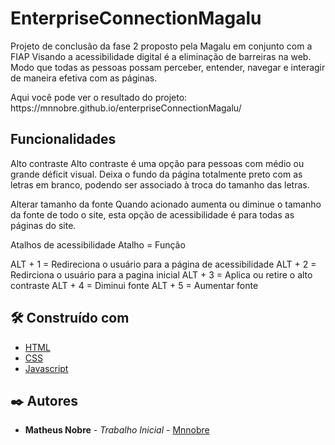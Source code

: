 # EnterpriseConnectionMagalu

Projeto de conclusão da fase 2 proposto pela Magalu em conjunto com a FIAP
Visando a acessibilidade digital é a eliminação de barreiras na web. Modo que todas as pessoas possam perceber, entender, navegar e interagir de maneira
efetiva com as páginas.

<div>
 Aqui você pode ver o resultado do projeto: https://mnnobre.github.io/enterpriseConnectionMagalu/
</div>

## Funcionalidades

Alto contraste
Alto contraste é uma opção para pessoas com médio ou grande déficit visual. Deixa o fundo da página totalmente preto com as letras em branco, 
podendo ser associado à troca do tamanho das letras.

Alterar tamanho da fonte
Quando acionado aumenta ou diminue o tamanho da fonte de todo o site, esta opção de acessibilidade é para todas as páginas do site.

Atalhos de acessibilidade
Atalho = Função

ALT + 1 = Redireciona o usuário para a página de acessibilidade
ALT + 2 = Redirciona o usuário para a pagina inicial
ALT + 3 = Aplica ou retire o alto contraste
ALT + 4 = Diminui fonte
ALT + 5 = Aumentar fonte

## 🛠️ Construído com

* [HTML](https://developer.mozilla.org/pt-BR/docs/Web/HTML)
* [CSS](https://developer.mozilla.org/pt-BR/docs/Web/CSS)
* [Javascript](https://developer.mozilla.org/pt-BR/docs/Web/JavaScript)

## ✒️ Autores

* **Matheus Nobre** - *Trabalho Inicial* - [Mnnobre](https://github.com/mnnobre)
